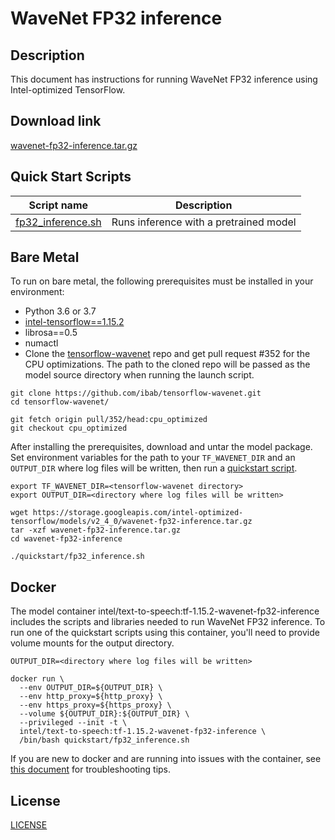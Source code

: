 <!--- 0. Title -->
# WaveNet FP32 inference

<!-- 10. Description -->
## Description

This document has instructions for running WaveNet FP32 inference using
Intel-optimized TensorFlow.

<!--- 20. Download link -->
## Download link

[wavenet-fp32-inference.tar.gz](https://storage.googleapis.com/intel-optimized-tensorflow/models/v2_4_0/wavenet-fp32-inference.tar.gz)

<!--- 40. Quick Start Scripts -->
## Quick Start Scripts

| Script name | Description |
|-------------|-------------|
| [fp32_inference.sh](/quickstart/text_to_speech/tensorflow/wavenet/inference/cpu/fp32/fp32_inference.sh) | Runs inference with a pretrained model |

<!--- 50. Bare Metal -->
## Bare Metal

To run on bare metal, the following prerequisites must be installed in your environment:
* Python 3.6 or 3.7
* [intel-tensorflow==1.15.2](https://pypi.org/project/intel-tensorflow/1.15.2/)
* librosa==0.5
* numactl
* Clone the [tensorflow-wavenet](https://github.com/ibab/tensorflow-wavenet)
repo and get pull request #352 for the CPU optimizations.  The path to
the cloned repo will be passed as the model source directory when
running the launch script.

```
git clone https://github.com/ibab/tensorflow-wavenet.git
cd tensorflow-wavenet/

git fetch origin pull/352/head:cpu_optimized
git checkout cpu_optimized
```

After installing the prerequisites, download and untar the model package.
Set environment variables for the path to your `TF_WAVENET_DIR` and an
`OUTPUT_DIR` where log files will be written, then run a 
[quickstart script](#quick-start-scripts).

```
export TF_WAVENET_DIR=<tensorflow-wavenet directory>
export OUTPUT_DIR=<directory where log files will be written>

wget https://storage.googleapis.com/intel-optimized-tensorflow/models/v2_4_0/wavenet-fp32-inference.tar.gz
tar -xzf wavenet-fp32-inference.tar.gz
cd wavenet-fp32-inference

./quickstart/fp32_inference.sh
```

<!--- 60. Docker -->
## Docker

The model container intel/text-to-speech:tf-1.15.2-wavenet-fp32-inference includes the scripts and libraries needed to run 
WaveNet FP32 inference. To run one of the quickstart scripts 
using this container, you'll need to provide volume mounts for the output directory.

```
OUTPUT_DIR=<directory where log files will be written>

docker run \
  --env OUTPUT_DIR=${OUTPUT_DIR} \
  --env http_proxy=${http_proxy} \
  --env https_proxy=${https_proxy} \
  --volume ${OUTPUT_DIR}:${OUTPUT_DIR} \
  --privileged --init -t \
  intel/text-to-speech:tf-1.15.2-wavenet-fp32-inference \
  /bin/bash quickstart/fp32_inference.sh
```

If you are new to docker and are running into issues with the container,
see [this document](https://github.com/IntelAI/models/tree/master/docs/general/docker.md)
for troubleshooting tips.

<!--- 80. License -->
## License

[LICENSE](/LICENSE)

